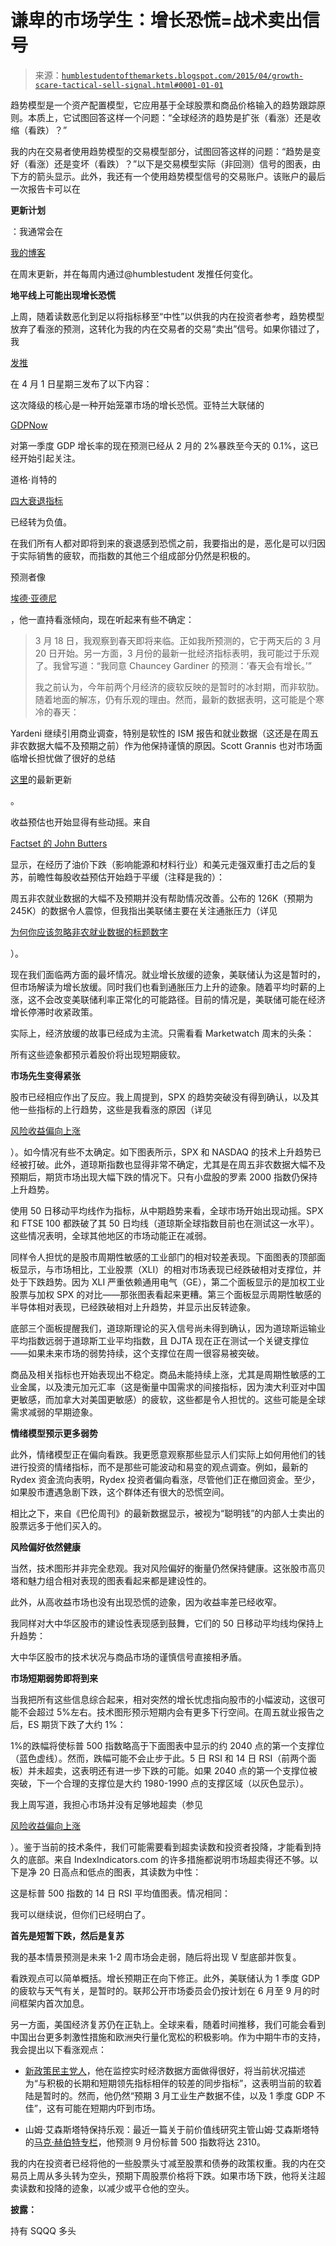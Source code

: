 <!--yml

类别：未分类

日期：2024-05-18 03:23:10

-->

# 谦卑的市场学生：增长恐慌=战术卖出信号

> 来源：[`humblestudentofthemarkets.blogspot.com/2015/04/growth-scare-tactical-sell-signal.html#0001-01-01`](https://humblestudentofthemarkets.blogspot.com/2015/04/growth-scare-tactical-sell-signal.html#0001-01-01)

趋势模型是一个资产配置模型，它应用基于全球股票和商品价格输入的趋势跟踪原则。本质上，它试图回答这样一个问题：“全球经济的趋势是扩张（看涨）还是收缩（看跌）？”

我的内在交易者使用趋势模型的交易模型部分，试图回答这样的问题：“趋势是变好（看涨）还是变坏（看跌）？”以下是交易模型实际（非回测）信号的图表，由下方的箭头显示。此外，我还有一个使用趋势模型信号的交易账户。该账户的最后一次报告卡可以在

**更新计划**

：我通常会在

[我的博客](http://humblestudentofthemarkets.blogspot.com/)

在周末更新，并在每周内通过@humblestudent 发推任何变化。

**地平线上可能出现增长恐慌**

上周，随着读数恶化到足以将指标移至“中性”以供我的内在投资者参考，趋势模型放弃了看涨的预测，这转化为我的内在交易者的交易“卖出”信号。如果你错过了，我

[发推](https://twitter.com/HumbleStudent/status/583307424292978688)

在 4 月 1 日星期三发布了以下内容：

这次降级的核心是一种开始笼罩市场的增长恐慌。亚特兰大联储的

[GDPNow](https://www.frbatlanta.org/cqer/researchcq/gdpnow.cfm)

对第一季度 GDP 增长率的现在预测已经从 2 月的 2%暴跌至今天的 0.1%，这已经开始引起关注。

道格·肖特的

[四大衰退指标](http://www.advisorperspectives.com/dshort/updates/Big-Four-Economic-Indicators.php)

已经转为负值。

在我们所有人都对即将到来的衰退感到恐慌之前，我要指出的是，恶化是可以归因于实际销售的疲软，而指数的其他三个组成部分仍然是积极的。

预测者像

[埃德·亚德尼](http://blog.yardeni.com/2015/04/is-us-economy-coming-out-of-ice-patch.html)

，他一直持看涨倾向，现在听起来有些不确定：

> 3 月 18 日，我观察到春天即将来临。正如我所预测的，它于两天后的 3 月 20 日开始。另一方面，3 月份的最新一批经济指标表明，我可能过于乐观了。我曾写道：“我同意 Chauncey Gardiner 的预测：‘春天会有增长。’”
> 
> 我之前认为，今年前两个月经济的疲软反映的是暂时的冰封期，而非软肋。随着地面的解冻，仍有乐观的理由。然而，最新的数据表明，这可能是个寒冷的春天：

Yardeni 继续引用商业调查，特别是软性的 ISM 报告和就业数据（这还是在周五非农数据大幅不及预期之前）作为他保持谨慎的原因。Scott Grannis 也对市场面临增长担忧做了很好的总结

[这里](http://scottgrannis.blogspot.com/2015/04/climbing-slow-growth-wall-of-worry.html)的最新更新

。

收益预估也开始显得有些动摇。来自

[Factset 的 John Butters](http://www.factset.com/websitefiles/PDFs/earningsinsight/earningsinsight_4.2.15)

显示，在经历了油价下跌（影响能源和材料行业）和美元走强双重打击之后的复苏，前瞻性每股收益预估开始趋于平缓（注释是我的）：

周五非农就业数据的大幅不及预期并没有帮助情况改善。公布的 126K（预期为 245K）的数据令人震惊，但我指出美联储主要在关注通胀压力（详见

[为何你应该忽略非农就业数据的标题数字](http://humblestudentofthemarkets.blogspot.com/2015/04/why-you-should-discount-headline-nfp.html)

）。

现在我们面临两方面的最坏情况。就业增长放缓的迹象，美联储认为这是暂时的，但市场解读为增长放缓。同时我们也看到通胀压力上升的迹象。随着平均时薪的上涨，这不会改变美联储利率正常化的可能路径。目前的情况是，美联储可能在经济增长停滞时收紧政策。

实际上，经济放缓的故事已经成为主流。只需看看 Marketwatch 周末的头条：

所有这些迹象都预示着股价将出现短期疲软。

**市场先生变得紧张**

股市已经相应作出了反应。我上周提到，SPX 的趋势突破没有得到确认，以及其他一些指标的上行趋势，这些是我看涨的原因（详见

[风险收益偏向上涨](http://humblestudentofthemarkets.blogspot.com/2015/03/risk-reward-skewed-to-upside.html)

）。如今情况有些不太确定。如下图表所示，SPX 和 NASDAQ 的技术上升趋势已经被打破。此外，道琼斯指数也显得非常不确定，尤其是在周五非农数据大幅不及预期后，期货市场出现大幅下跌的情况下。只有小盘股的罗素 2000 指数仍保持上升趋势。

使用 50 日移动平均线作为指标，从中期趋势来看，全球市场开始出现动摇。SPX 和 FTSE 100 都跌破了其 50 日均线（道琼斯全球指数目前也在测试这一水平）。这些情况表明，全球其他地区的市场动能正在减弱。

同样令人担忧的是股市周期性敏感的工业部门的相对较差表现。下面图表的顶部面板显示，与市场相比，工业股票（XLI）的相对市场表现已经跌破相对支撑位，并处于下跌趋势。因为 XLI 严重依赖通用电气（GE），第二个面板显示的是加权工业股票与加权 SPX 的对比——那张图表看起来更糟。第三个面板显示周期性敏感的半导体相对表现，已经跌破相对上升趋势，并显示出反转迹象。

底部三个面板提醒我们，道琼斯理论的买入信号尚未得到确认，因为道琼斯运输业平均指数远弱于道琼斯工业平均指数，且 DJTA 现在正在测试一个关键支撑位——如果未来市场的弱势持续，这个支撑位在周一很容易被突破。

商品及相关指标也开始表现出不稳定。商品未能持续上涨，尤其是周期性敏感的工业金属，以及澳元加元汇率（这是衡量中国需求的间接指标，因为澳大利亚对中国更敏感，而加拿大对美国更敏感）的疲软，这些都是令人担忧的。这些可能是全球需求减弱的早期迹象。

**情绪模型预示更多弱势**

此外，情绪模型正在偏向看跌。我更愿意观察那些显示人们实际上如何用他们的钱进行投资的情绪指标，而不是那些可能波动和易变的观点调查。例如，最新的 Rydex 资金流向表明，Rydex 投资者偏向看涨，尽管他们正在撤回资金。至少，如果股市遭遇急剧下跌，这个群体还有很大的恐慌空间。

相比之下，来自《巴伦周刊》的最新数据显示，被视为“聪明钱”的内部人士卖出的股票远多于他们买入的。

**风险偏好依然健康**

当然，技术图形并非完全悲观。我对风险偏好的衡量仍然保持健康。这张股市高贝塔和魅力组合相对表现的图表看起来都是建设性的。

此外，从高收益市场也没有出现恐慌的迹象，因为收益率差已经收窄。

我同样对大中华区股市的建设性表现感到鼓舞，它们的 50 日移动平均线均保持上升趋势：

大中华区股市的技术状况与商品市场的谨慎信号直接相矛盾。

**市场短期弱势即将到来**

当我把所有这些信息综合起来，相对突然的增长忧虑指向股市的小幅波动，这很可能不会超过 5%左右。技术图形预示短期内会有更多下行空间。在周五就业报告之后，ES 期货下跌了大约 1%：

1%的跌幅将使标普 500 指数略高于下面图表中显示的约 2040 点的第一个支撑位（蓝色虚线）。然而，跌幅可能不会止步于此。5 日 RSI 和 14 日 RSI（前两个面板）并未超卖，这表明还有进一步下跌的可能。如果 2040 点的第一个支撑位被突破，下一个合理的支撑位是大约 1980-1990 点的支撑区域（以灰色显示）。

我上周写道，我担心市场并没有足够地超卖（参见

[风险收益偏向上涨](http://humblestudentofthemarkets.blogspot.com/2015/03/risk-reward-skewed-to-upside.html)

）。鉴于当前的技术条件，我们可能需要看到超卖读数和投资者投降，才能看到持久的底部。来自 IndexIndicators.com 的许多措施都说明市场超卖得还不够。以下是净 20 日高点和低点的图表，其读数为中性：

这是标普 500 指数的 14 日 RSI 平均值图表。情况相同：

我可以继续说，但你们已经明白了。

**首先是短暂下跌，然后是复苏**

我的基本情景预测是未来 1-2 周市场会走弱，随后将出现 V 型底部并恢复。

看跌观点可以简单概括。增长预期正在向下修正。此外，美联储认为 1 季度 GDP 的疲软与天气有关，是暂时的。联邦公开市场委员会仍按计划在 6 月至 9 月的时间框架内首次加息。

另一方面，美国经济复苏仍在正轨上。全球来看，随着时间推移，我们可能会看到中国出台更多刺激性措施和欧洲央行量化宽松的积极影响。作为中期牛市的支持，我会提出以下看涨观点：

+   [新政策民主党人](http://community.xe.com/blog/xe-market-analysis/weekly-indicators-production-rail-transport-and-spending-still-poor-edition)，他在监控实时经济数据方面做得很好，将当前状况描述为“与积极的长期和短期领先指标相伴的较差的同步指标”，这表明当前的软着陆是暂时的。然而，他仍然“预期 3 月工业生产数据不佳，以及 1 季度 GDP 不佳”，这有可能在短期内吓到市场。

+   山姆·艾森斯塔特保持乐观：最近一篇关于前价值线研究主管山姆·艾森斯塔特的[马克·赫伯特专栏](http://www.marketwatch.com/story/enjoy-the-party-while-it-lasts-2015-04-03)，他预测 9 月份标普 500 指数将达 2310。

我的内在投资者已经将他的一些股票头寸减至股票和债券的政策权重。我的内在交易员上周从多头转为空头，预期下周股票价格将下跌。如果市场下跌，他将关注超卖读数和投降的迹象，以减少或平仓他的空头。

**披露：**

持有 SQQQ 多头
